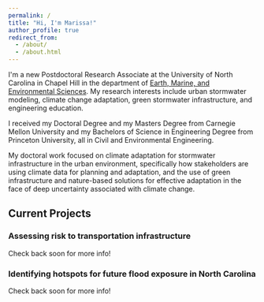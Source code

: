 ```yaml
---
permalink: /
title: "Hi, I'm Marissa!"
author_profile: true
redirect_from: 
  - /about/
  - /about.html
---
```



I'm a new Postdoctoral Research Associate at the University of North Carolina in Chapel Hill in the department of [Earth, Marine, and Environmental Sciences](https://emes.unc.edu/). My research interests include urban stormwater modeling, climate change adaptation, green stormwater infrastructure, and engineering education.

I received my Doctoral Degree and my Masters Degree from Carnegie Mellon University and my Bachelors of Science in Engineering Degree from Princeton University, all in Civil and Environmental Engineering.

My doctoral work focused on climate adaptation for stormwater infrastructure in the urban environment, specifically how stakeholders are using climate data for planning and adaptation, and the use of green infrastructure and nature-based solutions for effective adaptation in the face of deep uncertainty associated with climate change.


## Current Projects

### Assessing risk to transportation infrastructure
Check back soon for more info!


### Identifying hotspots for future flood exposure in North Carolina
Check back soon for more info!

